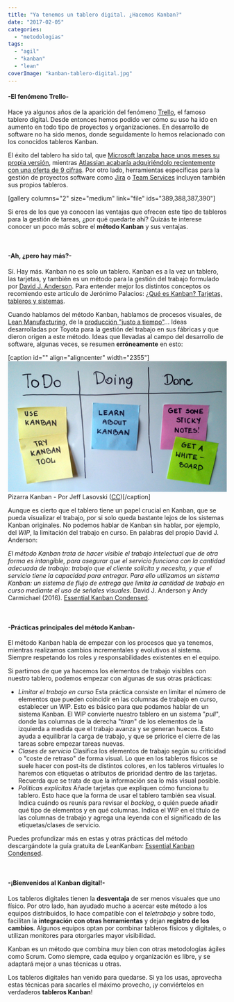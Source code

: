 ```yaml
---
title: "Ya tenemos un tablero digital. ¿Hacemos Kanban?"
date: "2017-02-05"
categories: 
  - "metodologias"
tags: 
  - "agil"
  - "kanban"
  - "lean"
coverImage: "kanban-tablero-digital.jpg"
---
```


#### \-El fenómeno Trello-

Hace ya algunos años de la aparición del fenómeno [Trello](https://trello.com/), el famoso tablero digital. Desde entonces hemos podido ver cómo su uso ha ido en aumento en todo tipo de proyectos y organizaciones. En desarrollo de software no ha sido menos, donde seguidamente lo hemos relacionado con los conocidos tableros Kanban.

El éxito del tablero ha sido tal, que [Microsoft lanzaba hace unos meses su propia versión](https://www.genbeta.com/ofimatica/asi-es-planner-el-nuevo-organizador-de-tareas-de-microsoft), mientras [Atlassian acabaría adquiriéndolo recientemente con una oferta de 9 cifras](https://www.genbeta.com/actualidad/trello-el-popular-gestor-de-tareas-y-equipos-ha-sido-vendido-por-425-millones-de-dolares). Por otro lado, herramientas específicas para la gestión de proyectos software como [Jira](https://es.atlassian.com/software/jira) o [Team Services](https://www.visualstudio.com/es/team-services/) incluyen también sus propios tableros.

\[gallery columns="2" size="medium" link="file" ids="389,388,387,390"\]

Si eres de los que ya conocen las ventajas que ofrecen este tipo de tableros para la gestión de tareas, ¿por qué quedarte ahí? Quizás te interese conocer un poco más sobre el **método Kanban** y sus ventajas.

 

#### \-Ah, ¿pero hay más?-

Sí. Hay más. Kanban no es solo un tablero. Kanban es a la vez un tablero, las tarjetas, y también es un método para la gestión del trabajo formulado por [David J. Anderson](http://anderson.leankanban.com/home/about/#team). Para entender mejor los distintos conceptos os recomiendo este artículo de Jerónimo Palacios: [¿Qué es Kanban? Tarjetas, tableros y sistemas](https://jeronimopalacios.com/2016/08/kanban-i-kanban-tarjetas-tableros-sistemas/).

Cuando hablamos del método Kanban, hablamos de procesos visuales, de [Lean Manufacturing](https://es.wikipedia.org/wiki/Lean_manufacturing), de la [producción "justo a tiempo"](https://es.wikipedia.org/wiki/M%C3%A9todo_justo_a_tiempo)... Ideas desarrolladas por Toyota para la gestión del trabajo en sus fábricas y que dieron origen a este método. Ideas que llevadas al campo del desarrollo de software, algunas veces, se resumen **erróneamente** en esto:

\[caption id="" align="aligncenter" width="2355"\][![Kanban Board](/images/Simple-kanban-board-.jpg)](https://goo.gl/2vICr5) Pizarra Kanban - Por Jeff Lasovski ([CC](http://creativecommons.org/licenses/by-sa/3.0))\[/caption\]

Aunque es cierto que el tablero tiene un papel crucial en Kanban, que se pueda visualizar el trabajo, por si solo queda bastante lejos de los sistemas Kanban originales. No podemos hablar de Kanban sin hablar, por ejemplo, del _WIP_, la limitación del trabajo en curso. En palabras del propio David J. Anderson:

_El método Kanban trata de hacer visible el trabajo intelectual que de otra forma es intangible, para asegurar que el servicio funciona con la cantidad adecuada de trabajo: trabajo que el cliente solicita y necesita, y que el servicio tiene la capacidad para entregar. Para ello utilizamos un sistema Kanban: un sistema de flujo de entrega que limita la cantidad de trabajo en curso mediante el uso de señales visuales._ David J. Anderson y Andy Carmichael (2016). [Essential Kanban Condensed](http://leankanban.com/guide/).

 

#### \-Prácticas principales del método Kanban-

El método Kanban habla de empezar con los procesos que ya tenemos, mientras realizamos cambios incrementales y evolutivos al sistema. Siempre respetando los roles y responsabilidades existentes en el equipo.

Si partimos de que ya hacemos los elementos de trabajo visibles con nuestro tablero, podemos empezar con algunas de sus otras prácticas:

- _Limitar el trabajo en curso_ Esta práctica consiste en limitar el número de elementos que pueden coincidir en las columnas de trabajo en curso, establecer un WIP. Esto es básico para que podamos hablar de un sistema Kanban. El WIP convierte nuestro tablero en un sistema "_pull_", donde las columnas de la derecha "_tiran_" de los elementos de la izquierda a medida que el trabajo avanza y se generan huecos. Esto ayuda a equilibrar la carga de trabajo, y que se priorice el cierre de las tareas sobre empezar tareas nuevas.
- _Clases de servicio_ Clasifica los elementos de trabajo según su criticidad o "coste de retraso" de forma visual. Lo que en los tableros físicos se suele hacer con post-its de distintos colores, en los tableros virtuales lo haremos con etiquetas o atributos de prioridad dentro de las tarjetas. Recuerda que se trata de que la información sea lo más visual posible.
- _Políticas explícitas_ Añade tarjetas que expliquen cómo funciona tu tablero. Esto hace que la forma de usar el tablero también sea visual. Indica cuándo os reunís para revisar el _backlog_, o quién puede añadir qué tipo de elementos y en qué columnas. Indica el WIP en el título de las columnas de trabajo y agrega una leyenda con el significado de las etiquetas/clases de servicio.

Puedes profundizar más en estas y otras prácticas del método descargándote la guía gratuita de LeanKanban: [Essential Kanban Condensed](http://leankanban.com/guide/).

 

#### \-¡Bienvenidos al Kanban digital!-

Los tableros digitales tienen la **desventaja** de ser menos visuales que uno físico. Por otro lado, han ayudado mucho a acercar este método a los equipos distribuidos, lo hace compatible con el _teletrabajo_ y sobre todo, facilitan la **integración con otras herramientas** y dejan **registro de los cambios**. Algunos equipos optan por combinar tableros físicos y digitales, o utilizan monitores para otorgarles mayor visibilidad.

Kanban es un método que combina muy bien con otras metodologías ágiles como Scrum. Como siempre, cada equipo y organización es libre, y se adaptará mejor a unas técnicas u otras.

Los tableros digitales han venido para quedarse. Si ya los usas, aprovecha estas técnicas para sacarles el máximo provecho, ¡y conviértelos en verdaderos **tableros Kanban**!
